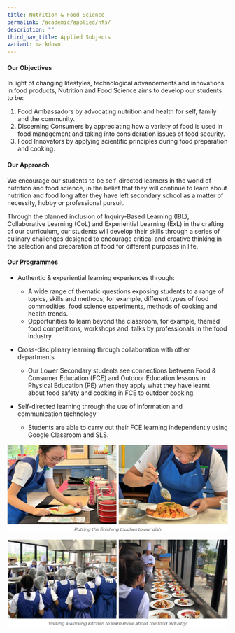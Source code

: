 ```yaml
---
title: Nutrition & Food Science
permalink: /academic/applied/nfs/
description: ""
third_nav_title: Applied Subjects
variant: markdown
---
```

#### **Our Objectives**

In light of changing lifestyles, technological advancements and innovations in food products, Nutrition and Food Science aims to develop our students to be:

1.  Food Ambassadors by advocating nutrition and health for self, family and the community.
2.  Discerning Consumers by appreciating how a variety of food is used in food management and taking into consideration issues of food security. 
3.  Food Innovators by applying scientific principles during food preparation and cooking. 

#### **Our Approach**

We encourage our students to be self-directed learners in the world of nutrition and food science, in the belief that they will continue to learn about nutrition and food long after they have left secondary school as a matter of necessity, hobby or professional pursuit.

Through the planned inclusion of Inquiry-Based Learning (IBL), Collaborative Learning (CoL) and Experiential Learning (ExL) in the crafting of our curriculum, our students will develop their skills through a series of culinary challenges designed to encourage critical and creative thinking in the selection and preparation of food for different purposes in life.

#### **Our Programmes**


*   Authentic & experiential learning experiences through:
    - A wide range of thematic questions exposing students to a range of topics, skills and methods, for example, different types of food commodities, food science experiments, methods of cooking and health trends.
    - Opportunities to learn beyond the classroom, for example, themed food competitions, workshops and  talks by professionals in the food industry.

*   Cross-disciplinary learning through collaboration with other departments
     - Our Lower Secondary students see connections between Food & Consumer Education (FCE) and Outdoor Education lessons in Physical Education (PE) when they apply what they have learnt about food safety and cooking in FCE to outdoor cooking. 

*   Self-directed learning through the use of information and communication technology
    - Students are able to carry out their FCE learning independently using Google Classroom and SLS.

![](/images/Curriculum/Craft%20and%20Technology/Nutrition%20&%20Food%20Science/N1.png)

![](/images/Curriculum/Craft%20and%20Technology/Nutrition%20&%20Food%20Science/N2.png)